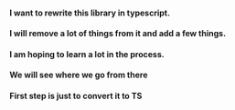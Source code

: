 

#### I want to rewrite this library in typescript. 
#### I will remove a lot of things from it and add a few things.
#### I am hoping to learn a lot in the process.
#### We will see where we go from there


#### First step is just to convert it to TS
